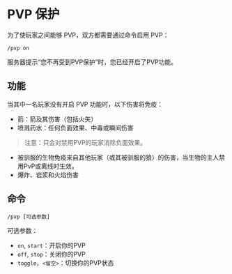 # PVP 保护

为了使玩家之间能够 PVP，双方都需要通过命令启用 PVP：
```
/pvp on
```
服务器提示“您不再受到PVP保护”时，您已经开启了PVP功能。

## 功能

当其中一名玩家没有开启 PVP 功能时，以下伤害将免疫：

- 箭：箭及其伤害（包括火矢）
- 喷溅药水：任何负面效果、中毒或瞬间伤害
> 注意：只会对禁用PVP的玩家消除负面效果。

- 被驯服的生物免疫来自其他玩家（或其被驯服的狼）的伤害，当生物的主人禁用PvP或离线时生效。
- 爆炸、岩浆和火焰伤害

## 命令
```
/pvp [可选参数]
```
可选参数：

- `on`, `start`：开启你的PVP
- `off`, `stop`：关闭你的PVP
- `toggle`，`<留空>`：切换你的PVP状态